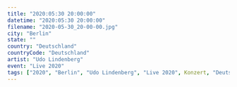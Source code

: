 ```yaml
---
title: "2020:05:30 20:00:00"
datetime: "2020:05:30 20:00:00"
filename: "2020-05-30_20-00-00.jpg"
city: "Berlin"
state: ""
country: "Deutschland"
countryCode: "Deutschland"
artist: "Udo Lindenberg"
event: "Live 2020"
tags: ["2020", "Berlin", "Udo Lindenberg", "Live 2020", Konzert, "Deutschland"]
---
```

